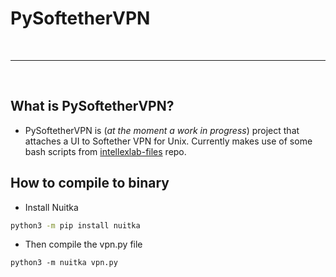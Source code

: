 # PySoftetherVPN

<br/>

---

<br/>

## What is PySoftetherVPN?

- PySoftetherVPN is (_at the moment a work in progress_) project that attaches a UI to Softether VPN for Unix. Currently makes use of some bash scripts from  [intellexlab-files](https://github.com/mfaizanse/intellexlab-files) repo.


## How to compile to binary

- Install Nuitka 
```cmd
python3 -m pip install nuitka
```
- Then compile the vpn.py file
```
python3 -m nuitka vpn.py
```